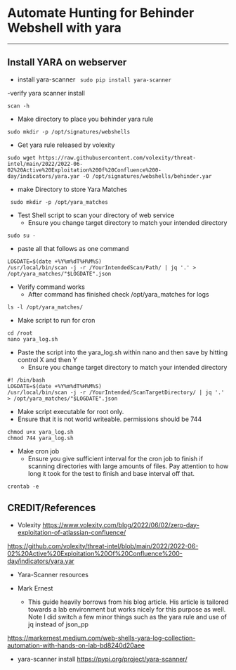 # Automate Hunting for Behinder Webshell with yara
---

## Install YARA on webserver
- install yara-scanner
` sudo pip install yara-scanner`

-verify yara scanner install

`scan -h`

- Make directory to place you behinder yara rule

`sudo mkdir -p /opt/signatures/webshells`

- Get yara rule released by volexity
```
sudo wget https://raw.githubusercontent.com/volexity/threat-intel/main/2022/2022-06-02%20Active%20Exploitation%20Of%20Confluence%200-day/indicators/yara.yar -O /opt/signatures/webshells/behinder.yar
```
- make Directory to store Yara Matches

` sudo mkdir -p /opt/yara_matches`

- Test Shell script to scan your directory of web service
  - Ensure you change target directory to match your intended directory

```
sudo su -
```
- paste all that follows as one command
```
LOGDATE=$(date +%Y%m%dT%H%M%S)
/usr/local/bin/scan -j -r /YourIntendedScan/Path/ | jq '.' > /opt/yara_matches/"$LOGDATE".json
```

- Verify command works
  - After command has finished check /opt/yara_matches for logs
```
ls -l /opt/yara_matches/
```

- Make script to run for cron

```
cd /root
nano yara_log.sh
```

- Paste the script into the yara_log.sh within nano and then save by hitting control X and then Y
  - Ensure you change target directory to match your intended directory


```
#! /bin/bash
LOGDATE=$(date +%Y%m%dT%H%M%S)                                                                                            
/usr/local/bin/scan -j -r /YourIntended/ScanTargetDirectory/ | jq '.' > /opt/yara_matches/"$LOGDATE".json
```

- Make script executable for root only. 
- Ensure that it is not world writeable.  permissions should be 744

```
chmod u+x yara_log.sh
chmod 744 yara_log.sh
```
- Make cron job
  - Ensure you give sufficient interval for the cron job to finish if scanning directories with large amounts of files. Pay attention to how long it took for the test to finish and base interval off that. 

```
crontab -e
```


## CREDIT/References
- Volexity
https://www.volexity.com/blog/2022/06/02/zero-day-exploitation-of-atlassian-confluence/

https://github.com/volexity/threat-intel/blob/main/2022/2022-06-02%20Active%20Exploitation%20Of%20Confluence%200-day/indicators/yara.yar

- Yara-Scanner resources

- Mark Ernest
  - This guide heavily borrows from his blog article. His article is tailored towards a lab environment but works nicely for this purpose as well.  Note I did switch a few minor things such as the yara rule and use of jq instead of json_pp

https://markernest.medium.com/web-shells-yara-log-collection-automation-with-hands-on-lab-bd8240d20aee

- yara-scanner install 
https://pypi.org/project/yara-scanner/